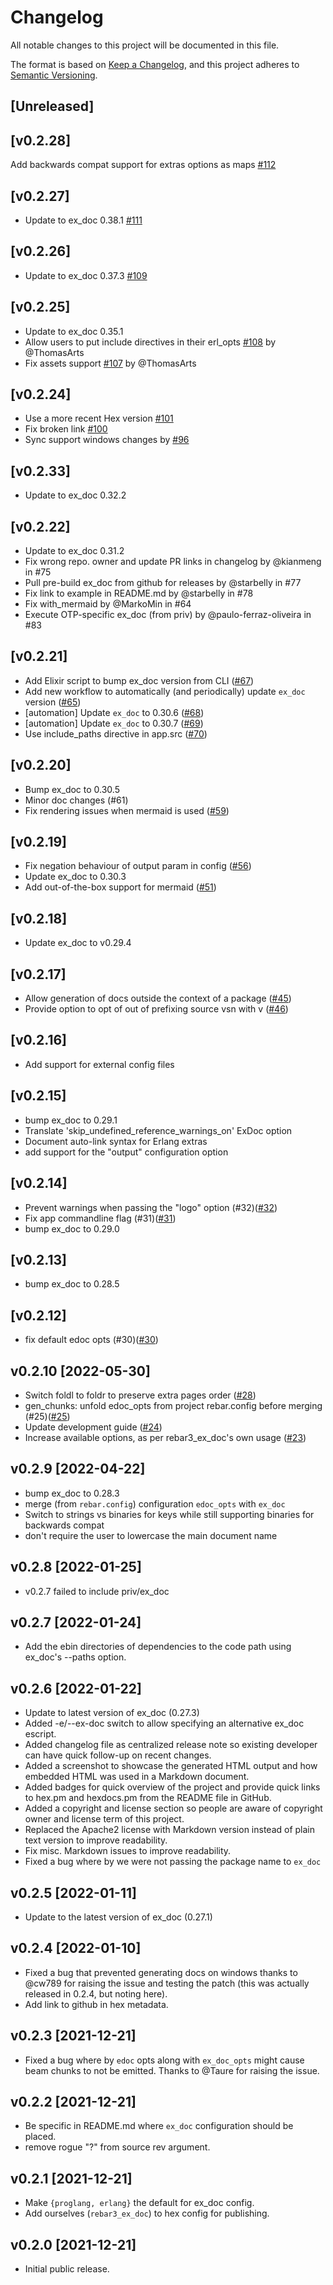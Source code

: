 # Changelog

All notable changes to this project will be documented in this file.

The format is based on [Keep a Changelog](https://keepachangelog.com/en/1.0.0/),
and this project adheres to [Semantic Versioning](https://semver.org/spec/v2.0.0.html).

## [Unreleased]

## [v0.2.28]

Add backwards compat support for extras options as maps [#112](https://github.com/jelly-beam/rebar3_ex_doc/pull/112)

## [v0.2.27]

- Update to ex_doc 0.38.1 [#111](https://github.com/jelly-beam/rebar3_ex_doc/pull/111) 

## [v0.2.26]

- Update to ex_doc 0.37.3 [#109](https://github.com/jelly-beam/rebar3_ex_doc/pull/109) 

## [v0.2.25]

- Update to ex_doc 0.35.1
- Allow users to put include directives in their erl_opts [#108](https://github.com/jelly-beam/rebar3_ex_doc/pull/108)
  by @ThomasArts
- Fix assets support [#107](https://github.com/jelly-beam/rebar3_ex_doc/pull/107) by @ThomasArts

## [v0.2.24]

- Use a more recent Hex version [#101](https://github.com/jelly-beam/rebar3_ex_doc/pull/101)
- Fix broken link [#100](https://github.com/jelly-beam/rebar3_ex_doc/pull/100)
- Sync support windows changes by [#96](https://github.com/jelly-beam/rebar3_ex_doc/pull/96)

## [v0.2.33]

- Update to ex_doc 0.32.2

## [v0.2.22]

- Update to ex_doc 0.31.2
- Fix wrong repo. owner and update PR links in changelog by @kianmeng in #75
- Pull pre-build ex_doc from github for releases by @starbelly in #77
- Fix link to example in README.md by @starbelly in #78
- Fix with_mermaid by @MarkoMin in #64
- Execute OTP-specific ex_doc (from priv) by @paulo-ferraz-oliveira in #83

## [v0.2.21]

- Add Elixir script to bump ex_doc version from CLI ([#67](https://github.com/starbelly/rebar3_ex_doc/pull/67))
- Add new workflow to automatically (and periodically) update `ex_doc` version ([#65](https://github.com/starbelly/rebar3_ex_doc/pull/65))
- [automation] Update `ex_doc` to 0.30.6 ([#68](https://github.com/starbelly/rebar3_ex_doc/pull/68))
- [automation] Update `ex_doc` to 0.30.7 ([#69](https://github.com/starbelly/rebar3_ex_doc/pull/69))
- Use include_paths directive in app.src ([#70](https://github.com/starbelly/rebar3_ex_doc/pull/70))

## [v0.2.20]

- Bump ex_doc to 0.30.5
- Minor doc changes (#61)
- Fix rendering issues when mermaid is used ([#59](https://github.com/starbelly/rebar3_ex_doc/pull/59))


## [v0.2.19]

* Fix negation behaviour of output param in config ([#56](https://github.com/starbelly/rebar3_ex_doc/pull/56))
* Update ex_doc to 0.30.3
* Add out-of-the-box support for mermaid ([#51](https://github.com/starbelly/rebar3_ex_doc/pull/51))

## [v0.2.18]

* Update ex_doc to v0.29.4

## [v0.2.17]

* Allow generation of docs outside the context of a package ([#45](https://github.com/starbelly/rebar3_ex_doc/pull/45))
* Provide option to opt of out of prefixing source vsn with v ([#46](https://github.com/starbelly/rebar3_ex_doc/pull/46))

## [v0.2.16]

 -  Add support for external config files

## [v0.2.15]

 - bump ex_doc to 0.29.1
 - Translate 'skip_undefined_reference_warnings_on' ExDoc option
 - Document auto-link syntax for Erlang extras
 - add support for the "output" configuration option

## [v0.2.14]

 - Prevent warnings when passing the "logo" option (#32)([#32](https://github.com/starbelly/rebar3_ex_doc/pull/32))
 - Fix app commandline flag (#31)([#31](https://github.com/starbelly/rebar3_ex_doc/pull/31))
 - bump ex_doc to 0.29.0

## [v0.2.13]

  - bump ex_doc to 0.28.5

## [v0.2.12]

 - fix default edoc opts (#30)([#30](https://github.com/starbelly/rebar3_ex_doc/pull/30))

## v0.2.10 [2022-05-30]

  - Switch foldl to foldr to preserve extra pages order ([#28](https://github.com/starbelly/rebar3_ex_doc/pull/28))
  - gen_chunks: unfold edoc_opts from project rebar.config before merging (#25)([#25](https://github.com/starbelly/rebar3_ex_doc/pull/25))
  - Update development guide ([#24](https://github.com/starbelly/rebar3_ex_doc/pull/24))
  - Increase available options, as per rebar3_ex_doc's own usage ([#23](https://github.com/starbelly/rebar3_ex_doc/pull/23))

## v0.2.9 [2022-04-22]

 - bump ex_doc to 0.28.3
 - merge (from `rebar.config`) configuration `edoc_opts` with `ex_doc`
 - Switch to strings vs binaries for keys while still supporting binaries for backwards compat
 - don't require the user to lowercase the main document name

## v0.2.8 [2022-01-25]

 - v0.2.7 failed to include priv/ex_doc

## v0.2.7 [2022-01-24]

- Add the ebin directories of dependencies to the code path using ex_doc's --paths option.

## v0.2.6 [2022-01-22]

- Update to latest version of ex_doc (0.27.3)
- Added -e/--ex-doc switch to allow specifying an alternative ex_doc escript.
- Added changelog file as centralized release note so existing developer can
  have quick follow-up on recent changes.
- Added a screenshot to showcase the generated HTML output and how embedded
  HTML was used in a Markdown document.
- Added badges for quick overview of the project and provide quick links
  to hex.pm and hexdocs.pm from the README file in GitHub.
- Added a copyright and license section so people are aware of copyright
  owner and license term of this project.
- Replaced the Apache2 license with Markdown version instead of plain text
  version to improve readability.
- Fix misc. Markdown issues to improve readability.
- Fixed a bug where by we were not passing the package name to `ex_doc`

## v0.2.5 [2022-01-11]

- Update to the latest version of ex_doc (0.27.1)

## v0.2.4 [2022-01-10]

- Fixed a bug that prevented generating docs on windows thanks to @cw789 for
  raising the issue and testing the patch (this was actually released in 0.2.4,
  but noting here).
- Add link to github in hex metadata.

## v0.2.3 [2021-12-21]

- Fixed a bug where by `edoc` opts along with `ex_doc_opts` might cause beam chunks
  to not be emitted. Thanks to @Taure for raising the issue.

## v0.2.2 [2021-12-21]

- Be specific in README.md where `ex_doc` configuration should be placed.
- remove rogue "?" from source rev argument.

## v0.2.1 [2021-12-21]

- Make `{proglang, erlang}` the default for ex_doc config.
- Add ourselves (`rebar3_ex_doc`) to hex config for publishing.


## v0.2.0 [2021-12-21]

- Initial public release.
